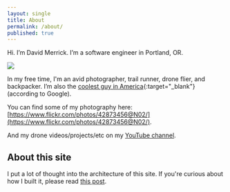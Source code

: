 ```yaml
---
layout: single
title: About
permalink: /about/
published: true
---
```


Hi. I’m David Merrick. I’m a software engineer in Portland, OR.

![]({{site.cdn_path}}/2017/08/23/crazy_party.jpg)

In my free time, I'm an avid photographer, trail runner, drone flier, and backpacker. 
I’m also the [coolest guy in America](https://www.google.com/webhp?hl=en&sa=X&ved=0ahUKEwjQ0vbi_N3PAhVkwFQKHd8aCsUQPAgD#hl=en&q=coolest+guy+in+america){:target="_blank"} (according to Google).

You can find some of my photography here: [https://www.flickr.com/photos/42873456@N02/](https://www.flickr.com/photos/42873456@N02/).

And my drone videos/projects/etc on my [YouTube channel](https://www.youtube.com/channel/UCkH0bhU7_RvRbe2uqyFjAcg).

## About this site

I put a lot of thought into the architecture of this site. If you're curious about how I built it, please read [this post](/2017/05/24/about-this-site/).
